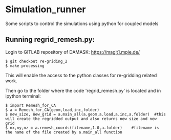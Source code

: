 # Simulation_runner
Some scripts to control the simulations using python for coupled models 

## Running regrid_remesh.py:

Login to GITLAB repository of DAMASK: https://magit1.mpie.de/
```console
$ git checkout re-griding_2
$ make processing

```
This will enable the access to the python classes for re-gridding related work. 

Then go to the folder where the code 'regrid_remesh.py' is located and in ipython terminal:
``` ipython
$ import Remesh_for_CA
$ a = Remesh_for_CA(geom,load,inc,folder)
$ new_size, new_grid = a.main_all(a.geom,a.load,a.inc,a.folder)  #this will create the regridded output and also returns new size and new grid
$ nx,ny,nz = a.remesh_coords(filename,1.0,a.folder)    #filename is the name of the file created by a.main_all function
```
